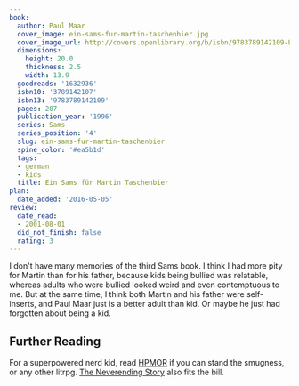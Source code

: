```yaml
---
book:
  author: Paul Maar
  cover_image: ein-sams-fur-martin-taschenbier.jpg
  cover_image_url: http://covers.openlibrary.org/b/isbn/9783789142109-L.jpg
  dimensions:
    height: 20.0
    thickness: 2.5
    width: 13.9
  goodreads: '1632936'
  isbn10: '3789142107'
  isbn13: '9783789142109'
  pages: 207
  publication_year: '1996'
  series: Sams
  series_position: '4'
  slug: ein-sams-fur-martin-taschenbier
  spine_color: '#ea5b1d'
  tags:
  - german
  - kids
  title: Ein Sams für Martin Taschenbier
plan:
  date_added: '2016-05-05'
review:
  date_read:
  - 2001-08-01
  did_not_finish: false
  rating: 3
---
```


I don't have many memories of the third Sams book. I think I had more pity for Martin than for his father, because kids
being bullied was relatable, whereas adults who were bullied looked weird and even contemptuous to me. But at the same
time, I think both Martin and his father were self-inserts, and Paul Maar just is a better adult than kid. Or maybe he
just had forgotten about being a kid.

## Further Reading

For a superpowered nerd kid, read
[HPMOR](https://books.rixx.de/reviews/2014/harry-potter-and-the-methods-of-rationality) if you can stand the smugness,
or any other litrpg. [The Neverending Story](https://books.rixx.de/reviews/2002/the-neverending-story) also fits the
bill.
